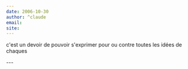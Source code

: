```yaml
---
date: 2006-10-30
author: ^claude
email: 
site: 
---
```


<p>c'est un devoir de pouvoir s'exprimer pour ou contre toutes les idées de chaques </p>
---